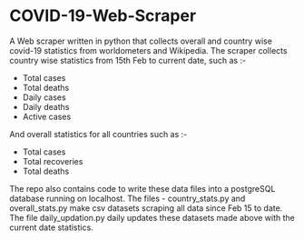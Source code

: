 # COVID-19-Web-Scraper
A Web scraper written in python that collects overall and country wise covid-19 statistics from worldometers and Wikipedia.
The scraper collects country wise statistics from 15th Feb to current date, such as :-

 * Total cases
 * Total deaths
 * Daily cases
 * Daily deaths
 * Active cases

And overall statistics for all countries such as :-

  * Total cases
  * Total recoveries
  * Total deaths
  
The repo also contains code to write these data files into a postgreSQL database running on localhost.
The files - country_stats.py and overall_stats.py make csv datasets scraping all data since Feb 15 to date. The file daily_updation.py daily updates these datasets made above with the current date statistics.
